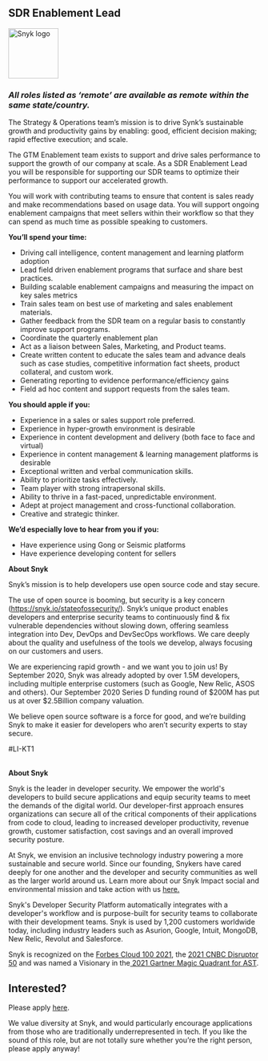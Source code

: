 SDR Enablement Lead
---

<img src="https://res.cloudinary.com/snyk/image/upload/v1537345894/press-kit/brand/logo-black.png" width="100" alt="Snyk logo" />

<h3><strong><em>All roles listed as ‘remote’ are available as remote within the same state/country.</em></strong></h3>
<p><span style="font-weight: 400;">The Strategy &amp; Operations team’s mission is to drive Synk’s sustainable growth and productivity gains by enabling: good, efficient decision making; rapid effective execution; and scale.</span></p>
<p><span style="font-weight: 400;">The GTM Enablement team exists to support and drive sales performance to support the growth of our company at scale. As a SDR Enablement Lead you will be responsible for supporting our SDR teams to optimize their performance to support our accelerated growth.</span></p>
<p><span style="font-weight: 400;">You will work with contributing teams to ensure that content is sales ready and make recommendations based on usage data. You will support ongoing enablement campaigns that meet sellers within their workflow so that they can spend as much time as possible speaking to customers.</span></p>
<p><strong>You’ll spend your time:</strong></p>
<ul>
<li style="font-weight: 400;"><span style="font-weight: 400;">Driving call intelligence, content management and learning platform adoption</span></li>
<li style="font-weight: 400;"><span style="font-weight: 400;">Lead field driven enablement programs that surface and share best practices.</span></li>
<li style="font-weight: 400;"><span style="font-weight: 400;">Building scalable enablement campaigns and measuring the impact on key sales metrics&nbsp;</span></li>
<li style="font-weight: 400;"><span style="font-weight: 400;">Train sales team on best use of marketing and sales enablement materials.</span></li>
<li style="font-weight: 400;"><span style="font-weight: 400;">Gather feedback from the SDR team on a regular basis to constantly improve support programs.</span></li>
<li style="font-weight: 400;"><span style="font-weight: 400;">Coordinate the quarterly enablement plan&nbsp;</span></li>
<li style="font-weight: 400;"><span style="font-weight: 400;">Act as a liaison between Sales, Marketing, and Product teams.</span></li>
<li style="font-weight: 400;"><span style="font-weight: 400;">Create written content to educate the sales team and advance deals such as case studies, competitive information fact sheets, product collateral, and custom work.</span></li>
<li style="font-weight: 400;"><span style="font-weight: 400;">Generating reporting to evidence performance/efficiency gains</span></li>
<li style="font-weight: 400;"><span style="font-weight: 400;">Field ad hoc content and support requests from the sales team.</span></li>
</ul>
<p><strong>You should apple if you:&nbsp;</strong></p>
<ul>
<li style="font-weight: 400;"><span style="font-weight: 400;">Experience in a sales or sales support role preferred.</span></li>
<li style="font-weight: 400;"><span style="font-weight: 400;">Experience in hyper-growth environment is desirable</span></li>
<li style="font-weight: 400;"><span style="font-weight: 400;">Experience in content development and delivery (both face to face and virtual)</span></li>
<li style="font-weight: 400;"><span style="font-weight: 400;">Experience in content management &amp; learning management platforms is desirable</span></li>
<li style="font-weight: 400;"><span style="font-weight: 400;">Exceptional written and verbal communication skills.</span></li>
<li style="font-weight: 400;"><span style="font-weight: 400;">Ability to prioritize tasks effectively.</span></li>
<li style="font-weight: 400;"><span style="font-weight: 400;">Team player with strong intrapersonal skills.</span></li>
<li style="font-weight: 400;"><span style="font-weight: 400;">Ability to thrive in a fast-paced, unpredictable environment.&nbsp;</span></li>
<li style="font-weight: 400;"><span style="font-weight: 400;">Adept at project management and cross-functional collaboration.</span></li>
<li style="font-weight: 400;"><span style="font-weight: 400;">Creative and strategic thinker.</span></li>
</ul>
<p><strong>We’d especially love to hear from you if you:</strong></p>
<ul>
<li style="font-weight: 400;"><span style="font-weight: 400;">Have experience using Gong or Seismic platforms</span></li>
<li style="font-weight: 400;"><span style="font-weight: 400;">Have experience developing content for sellers&nbsp;</span></li>
</ul>
<p><strong>About Snyk</strong></p>
<p><span style="font-weight: 400;">Snyk’s mission is to help developers use open source code and stay secure.</span></p>
<p><span style="font-weight: 400;">The use of open source is booming, but security is a key concern (</span><a href="https://snyk.io/stateofossecurity/"><span style="font-weight: 400;">https://snyk.io/stateofossecurity/</span></a><span style="font-weight: 400;">). Snyk’s unique product enables developers and enterprise security teams to continuously find &amp; fix vulnerable dependencies without slowing down, offering seamless integration into Dev, DevOps and DevSecOps workflows. We care deeply about the quality and usefulness of the tools we develop, always focusing on our customers and users.</span></p>
<p><span style="font-weight: 400;">We are experiencing rapid growth - and we want you to join us! By September 2020, Snyk was already adopted by over 1.5M developers, including multiple enterprise customers (such as Google, New Relic, ASOS and others). Our September 2020 Series D funding round of $200M has put us at over $2.5Billion company valuation.</span></p>
<p><span style="font-weight: 400;">We believe open source software is a force for good, and we’re building Snyk to make it easier for developers who aren’t security experts to stay secure.</span></p>
<p>#LI-KT1<br><br></p><div class="content-conclusion"><p><strong>About Snyk</strong></p>
<p><span style="font-weight: 400;">Snyk is the leader in developer security. We empower the world's developers to build secure applications and equip security teams to meet the demands of the digital world. Our developer-first approach ensures organizations can secure all of the critical components of their applications from code to cloud, leading to increased developer productivity, revenue growth, customer satisfaction, cost savings and an overall improved security posture.&nbsp;</span></p>
<p><span style="font-weight: 400;">At Snyk, we envision an inclusive technology industry powering a more sustainable and secure world.</span> <span style="font-weight: 400;">Since our founding, Snykers have cared deeply for one another and the developer and security communities as well as the larger world around us. Learn more about our Snyk Impact social and environmental mission and take action with us </span><a href="https://snyk.io/about/snyk-impact/"><span style="font-weight: 400;">here.</span></a></p>
<p><span style="font-weight: 400;">Snyk's Developer Security Platform automatically integrates with a developer's workflow and is purpose-built for security teams to collaborate with their development teams. Snyk is used by 1,200 customers worldwide today, including industry leaders such as Asurion, Google, Intuit, MongoDB, New Relic, Revolut and Salesforce.</span></p>
<p><span style="font-weight: 400;">Snyk is recognized on the </span><a href="https://www.forbes.com/cloud100/#6f24b5ba5f94"><span style="font-weight: 400;">Forbes Cloud 100 2021</span></a><span style="font-weight: 400;">, the </span><a href="https://www.cnbc.com/2021/05/25/these-are-the-2021-cnbc-disruptor-50-companies.html"><span style="font-weight: 400;">2021 CNBC Disruptor 50</span></a><span style="font-weight: 400;"> and was named a Visionary in the</span><a href="https://snyk.io/blog/snyk-visionary-2021-gartner-magic-quadrant-for-ast/"><span style="font-weight: 400;"> 2021 Gartner Magic Quadrant for AST</span></a><span style="font-weight: 400;">.</span></p></div>

Interested?
---

Please apply [here](https://boards.greenhouse.io/snyk/jobs/5939551002#app).

We value diversity at Snyk, and would particularly encourage applications from those who are traditionally underrepresented in tech.
If you like the sound of this role, but are not totally sure whether you’re the right person, please apply anyway!
